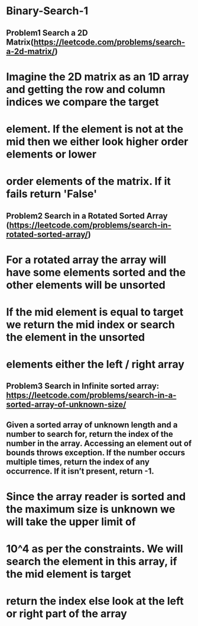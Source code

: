 # Binary-Search-1


## Problem1 Search a 2D Matrix(https://leetcode.com/problems/search-a-2d-matrix/)
# Imagine the 2D matrix as an 1D array and getting the row and column indices we compare the target
# element. If the element is not at the mid then we either look higher order elements or lower
# order elements of the matrix. If it fails return 'False'

## Problem2 Search in a Rotated Sorted Array (https://leetcode.com/problems/search-in-rotated-sorted-array/)
# For a rotated array the array will have some elements sorted and the other elements will be unsorted
# If the mid element is equal to target we return the mid index or search the element in the unsorted
# elements either the left / right array

## Problem3 Search in Infinite sorted array: https://leetcode.com/problems/search-in-a-sorted-array-of-unknown-size/
## Given a sorted array of unknown length and a number to search for, return the index of the number in the array. Accessing an element out of bounds throws exception. If the number occurs multiple times, return the index of any occurrence. If it isn’t present, return -1.
# Since the array reader is sorted and the maximum size is unknown we will take the upper limit of
# 10^4 as per the constraints. We will search the element in this array, if the mid element is target
# return the index else look at the left or right part of the array
